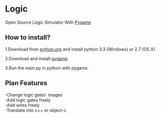Logic
=====

Open Source Logic Simulator With [Pygame](http://www.pygame.org/wiki/about)

How to install?
--------------------
1.Download from [python.org](http://www.python.org/download/) and install python 3.3 (Windows) or 2.7 (OS X).      
       
2.Download and install [pygame](http://www.pygame.org/download.shtml). 
      
3.Run the main.py in python with pygame.      

Plan Features
-------------
-Change logic gates' images    
-Add logic gates freely    
-Add wires freely   
-Translate into c++ or object-c  
